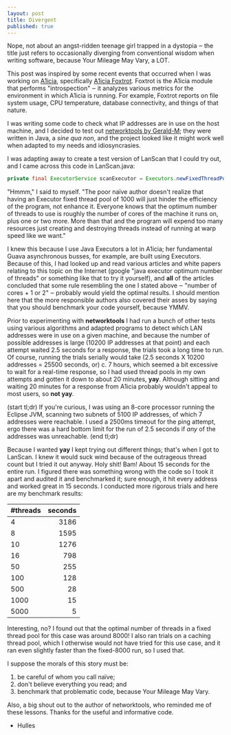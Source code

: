 ```yaml
---
layout: post
title: Divergent
published: true
---
```


Nope, not about an angst-ridden teenage girl trapped in a dystopia ‒ the title just refers to occasionally diverging from conventional wisdom when writing software, because Your Mileage May Vary, a LOT.

This post was inspired by some recent events that occurred when I was working on [A1icia](https://github.com/markhull/A1icia "A1icia GitHub link"), specifically [A1icia Foxtrot](https://github.com/markhull/A1icia/tree/master/A1icia%20Foxtrot/src/com/hulles/a1icia/foxtrot "A1icia Foxtrot GitHub link"). Foxtrot is the A1icia module that performs "introspection" ‒ it analyzes various metrics for the environment in which A1icia is running. For example, Foxtrot reports on file system usage, CPU temperature, database connectivity, and things of that nature.

I was writing some code to check what IP addresses are in use on the host machine, and I decided to test out [networktools by Gerald-M](https://github.com/Gerald-M/networktools "networktools link"); they were written in Java, a *sine qua non*, and the project looked like it might work well when adapted to my needs and idiosyncrasies.

I was adapting away to create a test version of LanScan that I could try out, and I came across this code in LanScan.java:

```java
private final ExecutorService scanExecutor = Executors.newFixedThreadPool(1000);
```

"Hmmm," I said to myself. "The poor naïve author doesn't realize that having an Executor fixed thread pool of 1000 will just hinder the efficiency of the program, not enhance it. Everyone knows that the optimum number of threads to use is roughly the number of cores of the machine it runs on, plus one or two more. More than that and the program will expend too many resources just creating and destroying threads instead of running at warp speed like we want." 

I knew this because I use Java Executors a lot in A1icia; her fundamental Guava asynchronous busses, for example, are built using Executors. Because of this, I had looked up and read various articles and white papers relating to this topic on the Internet (google "java executor optimum number of threads" or something like that to try it yourself), and **all** of the articles concluded that some rule resembling the one I stated above ‒ "number of cores + 1 or 2" ‒ probably would yield the optimal results. I should mention here that the more responsible authors also covered their asses by saying that you should benchmark your code yourself, because YMMV.

Prior to experimenting with **networktools** I had run a bunch of other tests using various algorithms and adapted programs to detect which LAN addresses were in use on a given machine, and because the number of possible addresses is large (10200 IP addresses at that point) and each attempt waited 2.5 seconds for a response, the trials took a long time to run. Of course, running the trials serially would take (2.5 seconds X 10200 addresses = 25500 seconds, or) c. 7 hours, which seemed a bit excessive to wait for a real-time response, so I had used thread pools in my own attempts and gotten it down to about 20 minutes, **yay**. Although sitting and waiting 20 minutes for a response from A1icia probably wouldn't appeal to most users, so **not yay**.

(start tl;dr)
If you're curious, I was using an 8-core processor running the Eclipse JVM, scanning two subnets of 5100 IP addresses, of which 7 addresses were reachable. I used a 2500ms timeout for the ping attempt, ergo there was a hard bottom limit for the run of 2.5 seconds if *any* of the addresses was unreachable.
(end tl;dr)

Because I wanted **yay** I kept trying out different things; that's when I got to LanScan. I knew it would suck wind because of the outrageous thread count but I tried it out anyway. Holy shit! Bam! About 15 seconds for the entire run. I figured there was something wrong with the code so I took it apart and audited it and benchmarked it; sure enough, it hit every address and worked great in 15 seconds. I conducted more rigorous trials and here are my benchmark results:

|**#threads**|**seconds**|
|----------------|--------------:|
| 4 | 3186 |
| 8 | 1595 |
| 10 | 1276 |
| 16 | 798 |
| 50 | 255 |
| 100 | 128 |
| 500 | 28 |
| 1000 | 15 |
| 5000 | 5 |

Interesting, no? I found out that the optimal number of threads in a fixed thread pool for this case was around 8000!  I also ran trials on a caching thread pool, which I otherwise would not have tried for this use case, and it ran even slightly faster than the fixed-8000 run, so I used that.

I suppose the morals of this story must be:

1. be careful of whom you call naïve;
2. don't believe everything you read; and 
3. benchmark that problematic code, because Your Mileage May Vary. 

Also, a big shout out to the author of networktools, who reminded me of these lessons. Thanks for the useful and informative code.

- Hulles





